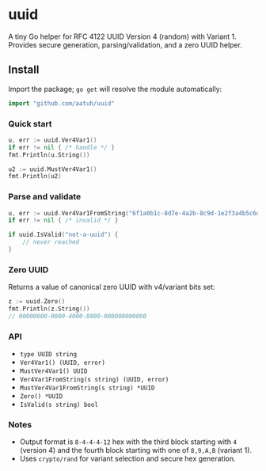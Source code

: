 # uuid

A tiny Go helper for RFC 4122 UUID Version 4 (random) with Variant 1.
Provides secure generation, parsing/validation, and a zero UUID helper.

## Install

Import the package; `go get` will resolve the module automatically:

```go
import "github.com/aatuh/uuid"
```

### Quick start

```go
u, err := uuid.Ver4Var1()
if err != nil { /* handle */ }
fmt.Println(u.String())

u2 := uuid.MustVer4Var1()
fmt.Println(u2)
```

### Parse and validate

```go
u, err := uuid.Ver4Var1FromString("6f1a0b1c-8d7e-4a2b-8c9d-1e2f3a4b5c6d")
if err != nil { /* invalid */ }

if uuid.IsValid("not-a-uuid") {
    // never reached
}
```

### Zero UUID

Returns a value of canonical zero UUID with v4/variant bits set:

```go
z := uuid.Zero()
fmt.Println(z.String())
// 00000000-0000-4000-8000-000000000000
```

### API

- `type UUID string`
- `Ver4Var1() (UUID, error)`
- `MustVer4Var1() UUID`
- `Ver4Var1FromString(s string) (UUID, error)`
- `MustVer4Var1FromString(s string) *UUID`
- `Zero() *UUID`
- `IsValid(s string) bool`

### Notes

- Output format is `8-4-4-4-12` hex with the third block starting with
  `4` (version 4) and the fourth block starting with one of `8,9,A,B`
  (variant 1).
- Uses `crypto/rand` for variant selection and secure hex generation.
